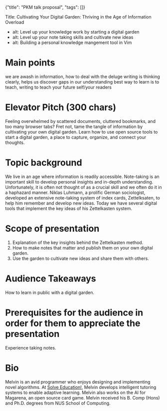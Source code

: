 {"title": "PKM talk proposal", "tags": []}

Title: Cultivating Your Digital Garden: Thriving in the Age of Information Overload
* alt: Level up your knowledge work by starting a digital garden
* alt: Level up your note taking skills and cultivate new ideas
* alt: Building a personal knowledge mangement tool in Vim


# Main points
we are awash in information, how to deal with the deluge
writing is thinking clearly, helps us discover gaps in our understanding
best way to learn is to teach, writing to teach your future self/your readers

# Elevator Pitch (300 chars)

Feeling overwhelmed by scattered documents, cluttered bookmarks, and too many
browser tabs? Fret not, tame the tangle of information by cultivating your own
digital garden. Learn how to use open source tools to start a digital garden, a
place to capture, organize, and connect your thoughts.

# Topic background

We live in an age where information is readily accessible. Note-taking is an
important skill to develop personal insights and in-depth understanding.
Unfortunately, it is often not thought of as a crucial skill and we often do it
in a haphazard manner. Niklas Luhmann, a prolific German sociologist, developed
an extensive note-taking system of index cards, Zettelksaten, to help him
remember and develop new ideas. Today we have several digital tools that
implement the key ideas of his Zettelkasten system.

# Scope of presentation

1. Explanation of the key insights behind the Zettelkasten method.
2. How to make notes that matter and publish them on your own digital garden.
3. Use the garden to cultivate new ideas and share them with others.

# Audience Takeaways

How to learn in public with a digital garden.

# Prerequisites for the audience in order for them to appreciate the presentation

Experience taking notes.

# Bio

Melvin is an avid programmer who enjoys designing and implementing novel
algorithms. At [Solve Education!](https://solveeducation.org/), Melvin develops
intelligent tutoring systems to enable adaptive learning. Melvin also works on
the AI for Magarena, an open source card game. Melvin received his B. Comp
(Hons) and Ph.D. degrees from NUS School of Computing.


